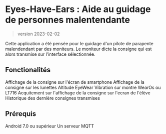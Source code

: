 # Eyes-Have-Ears : Aide au guidage de personnes malentendante
>version 2023-02-02

Cette application a été pensée pour le guidage d'un pilote de parapente malendendant par des moniteurs. Le moniteur dicte la consigne qui est alors transmise sur l'interface sélectionnée.

## Fonctionalités 
Affichage de la consigne sur l'écran de smartphone
Affichage de la consigne sur les lunettes Altitude EyeWear
Vibration sur montre WearOs ou LT716
Acquitement sur l'affichage de la consigne sur l'ecran de l'élève
Historique des dernière consignes transmises 
	
	

## Prérequis 
Android 7.0 ou supérieur
Un serveur MQTT

	
